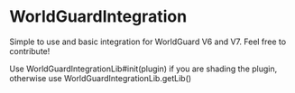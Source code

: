 # WorldGuardIntegration
Simple to use and basic integration for WorldGuard V6 and V7.
Feel free to contribute!

  
  Use WorldGuardIntegrationLib#init(plugin) if you are shading the plugin, otherwise use WorldGuardIntegrationLib.getLib()
